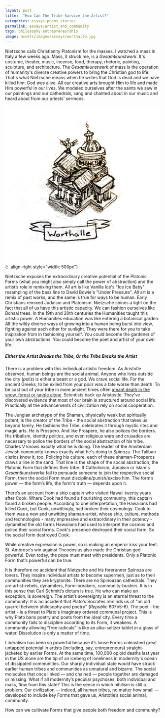 ```yaml
---
layout: post
title:  "How Can The Tribe Survive the Artist?"
categories: essays poems stories
permalink: essays/artist_and_community
tags: philosophy entrepreneurship 
image: assets/images/essays/worthalle.jpg
---
```



Nietzsche calls Christianity Platonism for the masses. I watched a mass in Italy a few weeks ago. Mass, it struck me, is a _Gesamtkunstwerk_. It's costume, theater, music, incense, food, therapy, rhetoric, painting, sculpture, and architecture. The _Gesamtkunstwerk_ of mass is the operation of humanity's diverse creative powers to bring the Christian god to life. That's what Nietzsche means when he writes that God is dead and we have killed him: God _was_ alive. All our creative arts brought Him to life and made Him powerful in our lives. We modeled ourselves after the saints we saw in our paintings and our cathedrals, sang and chanted about in our music and heard about from our priests' sermons.

![image](/assets/images/essays/worthalle.jpg){: .align-right style="width: 500px"}

Nietzsche exposes the extraordinary creative potential of the Platonic Forms (what you might also simply call the power of abstraction) and the artist’s role in remixing them. All art is like Vanilla Ice's "Ice Ice Baby" resampling of the bass line to David Bowie's "Under Pressure". All art is a remix of past works, and the same is true for ways to be human. Early Christians remixed Judaism and Platonism. Nietzsche shines a light on the fact that all of us have this artistic capacity. We can fashion ourselves like Bonsai trees. In the 19th and 20th centuries the Humanities taught this artistic power. A Humanities education was like entering a botanical garden. All the wildy diverse ways of growing into a human being burst into view, fighting against each other for sunlight. They were there for you to take inspiration from in fashioning yourself. You could become the gardener of your own abstractions. You could become the poet and artist of your own life.

##### Either the Artist Breaks the Tribe, Or the Tribe Breaks the Artist
There is a problem with this individual artistic freedom. As Aristotle observed, human beings are the social animal. Anyone who lives outside the city (_polis_) is either a beast or a god. We crave social life. For the ancient Greeks, to be exiled from your _polis_ was a fate worse than death. To be cast out of your tribe in more ancient times often <a href="https://nowheremag.com/2015/04/growing-old-with-the-inuit-3/">meant death in the snow, forest or jungle alone</a>. Scientists back up Aristostle. They've discovered evidence that most of our brain is structured around social life. Practically all the advancements of civilization rely on social cooperation.

The Jungian archetype of the Shaman, physically weak but spiritually potent, is the creator of the Tribe - the social abstraction that takes us beyond family. He fashions the Tribe, celebrates it through mystic rites and magic arts. He is Prospero. And like Prospero, he also polices the borders. His tribalism, identity politics, and even religious wars and crusades are necessary to police the borders of the social abstraction of his tribe. Charles V knows exactly what he is doing. The leader of the Amsterdam Jewish community knows exactly what he's doing to Spinoza. The Taliban clerics know it, too. Policing his culture, each of these shaman-Prosperos draws a line in the sand. That line is the shape of the social abstraction, the Platonic Form that defines their tribe. If Catholicism, Judaism or Islam's _Gesamtkunstwerke_ fail to persuade someone to join the respective social Form, then the social Form must discipline/punish/excise him. The form’s power — the form’s life, the form's truth — depends upon it. 

There’s an account from a ship captain who visited Hawaii twenty years after Cook. Where Cook had found a flourishing community, this captain found a broken people. According to one interpretation, the Hawaiians had killed Cook, but Cook, unwittingly, had broken their cosmology. Cook to them was a new and unwitting shaman-artist, whose ship, culture, methods and technologies - many impressive and extraordinary in their potency - dynamited the old forms Hawaiians had used to interpret the cosmos and police their social forms. Cook's presence destroyed their social form. So the social form destroyed Cook. 

While creative expression is power, so is making an emperor kiss your feet. St. Ambrose’s win against Theodosius also made the Christian god powerful. Even today, the pope must meet with presidents. Only a Platonic Form that’s powerful can be true. 

It is therefore no accident that Nietzsche and his forerunner Spinoza are loners. They inspire individual artists to become supermen, just as to their communities they are kryptonite. There are no Spinoazan cathedrals. They are artist-rebels, dynamiters, Form-breakers, community-busters. It is in this sense that Carl Schmitt’s dictum is true. He who can make an exception, is sovereign. The artist’s sovereignty is an eternal threat to the community. It is no accident that Plato's Socrates reminds us of "an old quarrel between philosophy and poetry" (_Republic_ 607b5-6). The poet - the artist - is a threat to Plato's imaginary ordered communal project. This is why Plato bans poetry and poets from the ideal city. Every time a community fails to discipline according to its Form, it weakens. A community allowing "free radicals" is like an alka-seltzer tablet in a glass of water. Dissolution is only a matter of time.

Liberalism has been so powerful because it’s loose Forms unleashed great untapped potential in artists (including, say, entrepreneurs) straight-jacketed by earlier Forms. At the same time, 100,000 opioid deaths last year in the US alone are the tip of an iceberg of loneliness in modernity's ocean of dissipated communities. Our sharply individual state would have struck earlier human tribes and communities as unnatural and bizarre. The social molecules that once linked — and chained — people together are damaged or missing. What if all modernity’s peculiar psychoses, both individual and mass, flow from this state? This is the sense in which nihilism is still a problem. Our civilization — indeed, all human tribes, no matter how small — developed to include key Forms that gave us, Aristotle’s social animal, community.

How can we cultivate Forms that give people both freedom and community?
